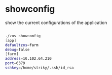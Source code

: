 # showconfig

show the current configurations of the application


```bash

./zos showconfig
[app]
defaultzos=farm
debug=false
[farm]
address=10.102.64.210
port=6379
sshkey=/home/striky/.ssh/id_rsa

```